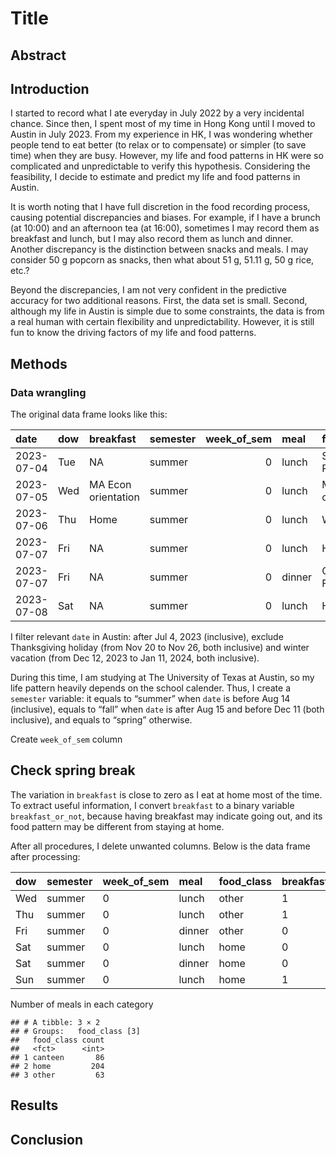 # Title

## Abstract

## Introduction

I started to record what I ate everyday in July 2022 by a very
incidental chance. Since then, I spent most of my time in Hong Kong
until I moved to Austin in July 2023. From my experience in HK, I was
wondering whether people tend to eat better (to relax or to compensate)
or simpler (to save time) when they are busy. However, my life and food
patterns in HK were so complicated and unpredictable to verify this
hypothesis. Considering the feasibility, I decide to estimate and
predict my life and food patterns in Austin.

It is worth noting that I have full discretion in the food recording
process, causing potential discrepancies and biases. For example, if I
have a brunch (at 10:00) and an afternoon tea (at 16:00), sometimes I
may record them as breakfast and lunch, but I may also record them as
lunch and dinner. Another discrepancy is the distinction between snacks
and meals. I may consider 50 g popcorn as snacks, then what about 51 g,
51.11 g, 50 g rice, etc.?

Beyond the discrepancies, I am not very confident in the predictive
accuracy for two additional reasons. First, the data set is small.
Second, although my life in Austin is simple due to some constraints,
the data is from a real human with certain flexibility and
unpredictability. However, it is still fun to know the driving factors
of my life and food patterns.

## Methods

### Data wrangling

The original data frame looks like this:

<table>
<colgroup>
<col style="width: 13%" />
<col style="width: 4%" />
<col style="width: 24%" />
<col style="width: 10%" />
<col style="width: 14%" />
<col style="width: 8%" />
<col style="width: 24%" />
</colgroup>
<thead>
<tr class="header">
<th style="text-align: left;">date</th>
<th style="text-align: left;">dow</th>
<th style="text-align: left;">breakfast</th>
<th style="text-align: left;">semester</th>
<th style="text-align: right;">week_of_sem</th>
<th style="text-align: left;">meal</th>
<th style="text-align: left;">food</th>
</tr>
</thead>
<tbody>
<tr class="odd">
<td style="text-align: left;">2023-07-04</td>
<td style="text-align: left;">Tue</td>
<td style="text-align: left;">NA</td>
<td style="text-align: left;">summer</td>
<td style="text-align: right;">0</td>
<td style="text-align: left;">lunch</td>
<td style="text-align: left;">SouthCloud Ramen</td>
</tr>
<tr class="even">
<td style="text-align: left;">2023-07-05</td>
<td style="text-align: left;">Wed</td>
<td style="text-align: left;">MA Econ orientation</td>
<td style="text-align: left;">summer</td>
<td style="text-align: right;">0</td>
<td style="text-align: left;">lunch</td>
<td style="text-align: left;">MA Econ orientation</td>
</tr>
<tr class="odd">
<td style="text-align: left;">2023-07-06</td>
<td style="text-align: left;">Thu</td>
<td style="text-align: left;">Home</td>
<td style="text-align: left;">summer</td>
<td style="text-align: right;">0</td>
<td style="text-align: left;">lunch</td>
<td style="text-align: left;">Wendy’s</td>
</tr>
<tr class="even">
<td style="text-align: left;">2023-07-07</td>
<td style="text-align: left;">Fri</td>
<td style="text-align: left;">NA</td>
<td style="text-align: left;">summer</td>
<td style="text-align: right;">0</td>
<td style="text-align: left;">lunch</td>
<td style="text-align: left;">Home</td>
</tr>
<tr class="odd">
<td style="text-align: left;">2023-07-07</td>
<td style="text-align: left;">Fri</td>
<td style="text-align: left;">NA</td>
<td style="text-align: left;">summer</td>
<td style="text-align: right;">0</td>
<td style="text-align: left;">dinner</td>
<td style="text-align: left;">China Family</td>
</tr>
<tr class="even">
<td style="text-align: left;">2023-07-08</td>
<td style="text-align: left;">Sat</td>
<td style="text-align: left;">NA</td>
<td style="text-align: left;">summer</td>
<td style="text-align: right;">0</td>
<td style="text-align: left;">lunch</td>
<td style="text-align: left;">Home</td>
</tr>
</tbody>
</table>

I filter relevant `date` in Austin: after Jul 4, 2023 (inclusive),
exclude Thanksgiving holiday (from Nov 20 to Nov 26, both inclusive) and
winter vacation (from Dec 12, 2023 to Jan 11, 2024, both inclusive).

During this time, I am studying at The University of Texas at Austin, so
my life pattern heavily depends on the school calender. Thus, I create a
`semester` variable: it equals to “summer” when `date` is before Aug 14
(inclusive), equals to “fall” when `date` is after Aug 15 and before Dec
11 (both inclusive), and equals to “spring” otherwise.

Create `week_of_sem` column

## Check spring break

The variation in `breakfast` is close to zero as I eat at home most of
the time. To extract useful information, I convert `breakfast` to a
binary variable `breakfast_or_not`, because having breakfast may
indicate going out, and its food pattern may be different from staying
at home.

After all procedures, I delete unwanted columns. Below is the data frame
after processing:

<table>
<colgroup>
<col style="width: 4%" />
<col style="width: 11%" />
<col style="width: 14%" />
<col style="width: 8%" />
<col style="width: 13%" />
<col style="width: 20%" />
<col style="width: 25%" />
</colgroup>
<thead>
<tr class="header">
<th style="text-align: left;">dow</th>
<th style="text-align: left;">semester</th>
<th style="text-align: left;">week_of_sem</th>
<th style="text-align: left;">meal</th>
<th style="text-align: left;">food_class</th>
<th style="text-align: left;">breakfast_or_not</th>
<th style="text-align: right;">days_since_last_meal</th>
</tr>
</thead>
<tbody>
<tr class="odd">
<td style="text-align: left;">Wed</td>
<td style="text-align: left;">summer</td>
<td style="text-align: left;">0</td>
<td style="text-align: left;">lunch</td>
<td style="text-align: left;">other</td>
<td style="text-align: left;">1</td>
<td style="text-align: right;">1</td>
</tr>
<tr class="even">
<td style="text-align: left;">Thu</td>
<td style="text-align: left;">summer</td>
<td style="text-align: left;">0</td>
<td style="text-align: left;">lunch</td>
<td style="text-align: left;">other</td>
<td style="text-align: left;">1</td>
<td style="text-align: right;">1</td>
</tr>
<tr class="odd">
<td style="text-align: left;">Fri</td>
<td style="text-align: left;">summer</td>
<td style="text-align: left;">0</td>
<td style="text-align: left;">dinner</td>
<td style="text-align: left;">other</td>
<td style="text-align: left;">0</td>
<td style="text-align: right;">1</td>
</tr>
<tr class="even">
<td style="text-align: left;">Sat</td>
<td style="text-align: left;">summer</td>
<td style="text-align: left;">0</td>
<td style="text-align: left;">lunch</td>
<td style="text-align: left;">home</td>
<td style="text-align: left;">0</td>
<td style="text-align: right;">1</td>
</tr>
<tr class="odd">
<td style="text-align: left;">Sat</td>
<td style="text-align: left;">summer</td>
<td style="text-align: left;">0</td>
<td style="text-align: left;">dinner</td>
<td style="text-align: left;">home</td>
<td style="text-align: left;">0</td>
<td style="text-align: right;">0</td>
</tr>
<tr class="even">
<td style="text-align: left;">Sun</td>
<td style="text-align: left;">summer</td>
<td style="text-align: left;">0</td>
<td style="text-align: left;">lunch</td>
<td style="text-align: left;">home</td>
<td style="text-align: left;">1</td>
<td style="text-align: right;">1</td>
</tr>
</tbody>
</table>

Number of meals in each category

    ## # A tibble: 3 × 2
    ## # Groups:   food_class [3]
    ##   food_class count
    ##   <fct>      <int>
    ## 1 canteen       86
    ## 2 home         204
    ## 3 other         63

## Results

## Conclusion
